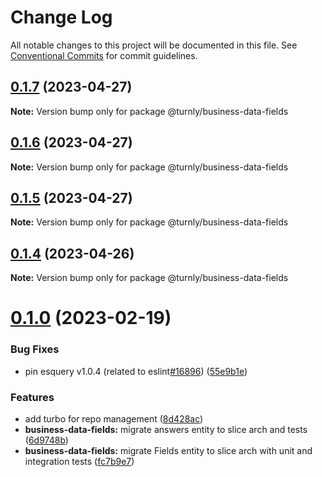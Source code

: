 # Change Log

All notable changes to this project will be documented in this file.
See [Conventional Commits](https://conventionalcommits.org) for commit guidelines.

## [0.1.7](https://github.com/turnly/turnly/compare/v0.1.6...v0.1.7) (2023-04-27)

**Note:** Version bump only for package @turnly/business-data-fields





## [0.1.6](https://github.com/turnly/turnly/compare/v0.1.5...v0.1.6) (2023-04-27)

**Note:** Version bump only for package @turnly/business-data-fields





## [0.1.5](https://github.com/turnly/turnly/compare/v0.1.4...v0.1.5) (2023-04-27)

**Note:** Version bump only for package @turnly/business-data-fields





## [0.1.4](https://github.com/turnly/turnly/compare/v0.1.3...v0.1.4) (2023-04-26)

**Note:** Version bump only for package @turnly/business-data-fields





# [0.1.0](https://github.com/turnly/turnly/compare/v0.0.1...v0.1.0) (2023-02-19)


### Bug Fixes

* pin esquery v1.0.4 (related to eslint[#16896](https://github.com/turnly/turnly/issues/16896)) ([55e9b1e](https://github.com/turnly/turnly/commit/55e9b1ed3f588ba5bd6b18ba92210b8289975630))


### Features

* add turbo for repo management ([8d428ac](https://github.com/turnly/turnly/commit/8d428ac68d6b283a7ae75ca01d68ded79313978f))
* **business-data-fields:** migrate answers entity to slice arch and tests ([6d9748b](https://github.com/turnly/turnly/commit/6d9748b1c9b9730d67a9468beebe4a3adec6df65))
* **business-data-fields:** migrate Fields entity to slice arch with unit and integration tests ([fc7b9e7](https://github.com/turnly/turnly/commit/fc7b9e799f982afe03cd3b754717bb7115ff6aaf))
